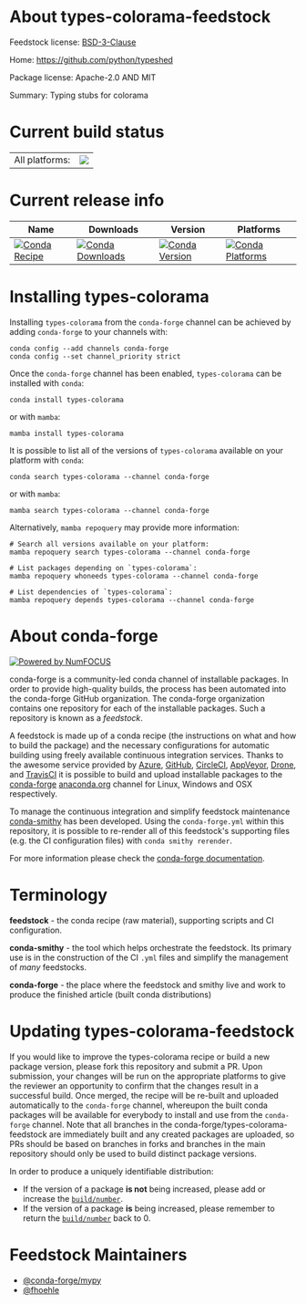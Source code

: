 About types-colorama-feedstock
==============================

Feedstock license: [BSD-3-Clause](https://github.com/conda-forge/types-colorama-feedstock/blob/main/LICENSE.txt)

Home: https://github.com/python/typeshed

Package license: Apache-2.0 AND MIT

Summary: Typing stubs for colorama

Current build status
====================


<table><tr><td>All platforms:</td>
    <td>
      <a href="https://dev.azure.com/conda-forge/feedstock-builds/_build/latest?definitionId=13160&branchName=main">
        <img src="https://dev.azure.com/conda-forge/feedstock-builds/_apis/build/status/types-colorama-feedstock?branchName=main">
      </a>
    </td>
  </tr>
</table>

Current release info
====================

| Name | Downloads | Version | Platforms |
| --- | --- | --- | --- |
| [![Conda Recipe](https://img.shields.io/badge/recipe-types--colorama-green.svg)](https://anaconda.org/conda-forge/types-colorama) | [![Conda Downloads](https://img.shields.io/conda/dn/conda-forge/types-colorama.svg)](https://anaconda.org/conda-forge/types-colorama) | [![Conda Version](https://img.shields.io/conda/vn/conda-forge/types-colorama.svg)](https://anaconda.org/conda-forge/types-colorama) | [![Conda Platforms](https://img.shields.io/conda/pn/conda-forge/types-colorama.svg)](https://anaconda.org/conda-forge/types-colorama) |

Installing types-colorama
=========================

Installing `types-colorama` from the `conda-forge` channel can be achieved by adding `conda-forge` to your channels with:

```
conda config --add channels conda-forge
conda config --set channel_priority strict
```

Once the `conda-forge` channel has been enabled, `types-colorama` can be installed with `conda`:

```
conda install types-colorama
```

or with `mamba`:

```
mamba install types-colorama
```

It is possible to list all of the versions of `types-colorama` available on your platform with `conda`:

```
conda search types-colorama --channel conda-forge
```

or with `mamba`:

```
mamba search types-colorama --channel conda-forge
```

Alternatively, `mamba repoquery` may provide more information:

```
# Search all versions available on your platform:
mamba repoquery search types-colorama --channel conda-forge

# List packages depending on `types-colorama`:
mamba repoquery whoneeds types-colorama --channel conda-forge

# List dependencies of `types-colorama`:
mamba repoquery depends types-colorama --channel conda-forge
```


About conda-forge
=================

[![Powered by
NumFOCUS](https://img.shields.io/badge/powered%20by-NumFOCUS-orange.svg?style=flat&colorA=E1523D&colorB=007D8A)](https://numfocus.org)

conda-forge is a community-led conda channel of installable packages.
In order to provide high-quality builds, the process has been automated into the
conda-forge GitHub organization. The conda-forge organization contains one repository
for each of the installable packages. Such a repository is known as a *feedstock*.

A feedstock is made up of a conda recipe (the instructions on what and how to build
the package) and the necessary configurations for automatic building using freely
available continuous integration services. Thanks to the awesome service provided by
[Azure](https://azure.microsoft.com/en-us/services/devops/), [GitHub](https://github.com/),
[CircleCI](https://circleci.com/), [AppVeyor](https://www.appveyor.com/),
[Drone](https://cloud.drone.io/welcome), and [TravisCI](https://travis-ci.com/)
it is possible to build and upload installable packages to the
[conda-forge](https://anaconda.org/conda-forge) [anaconda.org](https://anaconda.org/)
channel for Linux, Windows and OSX respectively.

To manage the continuous integration and simplify feedstock maintenance
[conda-smithy](https://github.com/conda-forge/conda-smithy) has been developed.
Using the ``conda-forge.yml`` within this repository, it is possible to re-render all of
this feedstock's supporting files (e.g. the CI configuration files) with ``conda smithy rerender``.

For more information please check the [conda-forge documentation](https://conda-forge.org/docs/).

Terminology
===========

**feedstock** - the conda recipe (raw material), supporting scripts and CI configuration.

**conda-smithy** - the tool which helps orchestrate the feedstock.
                   Its primary use is in the construction of the CI ``.yml`` files
                   and simplify the management of *many* feedstocks.

**conda-forge** - the place where the feedstock and smithy live and work to
                  produce the finished article (built conda distributions)


Updating types-colorama-feedstock
=================================

If you would like to improve the types-colorama recipe or build a new
package version, please fork this repository and submit a PR. Upon submission,
your changes will be run on the appropriate platforms to give the reviewer an
opportunity to confirm that the changes result in a successful build. Once
merged, the recipe will be re-built and uploaded automatically to the
`conda-forge` channel, whereupon the built conda packages will be available for
everybody to install and use from the `conda-forge` channel.
Note that all branches in the conda-forge/types-colorama-feedstock are
immediately built and any created packages are uploaded, so PRs should be based
on branches in forks and branches in the main repository should only be used to
build distinct package versions.

In order to produce a uniquely identifiable distribution:
 * If the version of a package **is not** being increased, please add or increase
   the [``build/number``](https://docs.conda.io/projects/conda-build/en/latest/resources/define-metadata.html#build-number-and-string).
 * If the version of a package **is** being increased, please remember to return
   the [``build/number``](https://docs.conda.io/projects/conda-build/en/latest/resources/define-metadata.html#build-number-and-string)
   back to 0.

Feedstock Maintainers
=====================

* [@conda-forge/mypy](https://github.com/orgs/conda-forge/teams/mypy/)
* [@fhoehle](https://github.com/fhoehle/)

